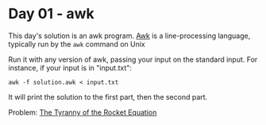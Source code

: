 # Day 01 - awk

This day's solution is an awk program. [Awk](https://en.wikipedia.org/wiki/AWK)
is a line-processing language, typically run by the `awk` command on Unix

Run it with any version of awk, passing your input on the standard input. For
instance, if your input is in "input.txt":

```shell
awk -f solution.awk < input.txt
```

It will print the solution to the first part, then the second part.

Problem: [The Tyranny of the Rocket
Equation](https://adventofcode.com/2019/day/1)
